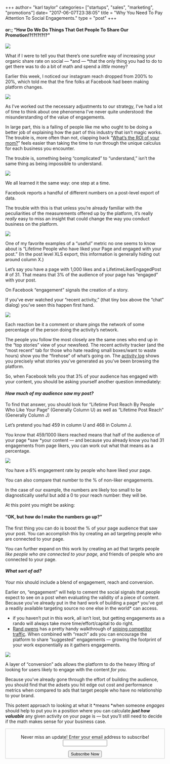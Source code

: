 +++
author= "karl taylor"
categories= ["startups", "sales", "marketing", "promotions"]
date= "2017-06-07T23:38:05"
title = "Why You Need To Pay Attention To Social Engagements."
type = "post"
+++

 #### or:; “How Do We Do Things That Get People To Share Our Promotion!?!?!?!?!?”

  ![](https://raw.githubusercontent.com/karljtaylor/kjt/blog/content/assets/42c7a-10olq3efjg-iqnwuromfkzw.png)  


 What if I were to tell you that there’s one surefire way of increasing your organic share rate on social — *and — *that the only thing you had to do to get there was to do a bit of math and spend a *little* money?

 Earlier this week, I noticed our instagram reach dropped from 200% to 20%, which told me that the fine folks at Facebook had been making platform changes.

  ![](https://raw.githubusercontent.com/karljtaylor/kjt/blog/content/assets/b4965-1kojkapfraowbxva1fdbacq.jpeg)  


 As I’ve worked out the necessary adjustments to our strategy, I’ve had a lot of time to think about one phenomena I’ve never quite understood: the misunderstanding of the value of engagements.

 In large part, this is a failing of people like me who ought to be doing a better job of explaining how the part of this industry that isn’t magic works. The trouble is, more often than not, clapping back “[What’s the ROI of your mom?](https://www.garyvaynerchuk.com/social-media-roi-calculate-metrics/)” feels easier than taking the time to run through the unique calculus for each business you encounter.

 The trouble is, something being “complicated” to “understand,” isn’t the same thing as being impossible to understand.

  ![](https://raw.githubusercontent.com/karljtaylor/kjt/blog/content/assets/0b8a3-1ktyiodu3ycunfo7jkmbc2q.jpeg)  


 We all learned it the same way: one step at a time.

 Facebook reports a handful of different numbers on a post-level export of data.

 The trouble with this is that unless you’re already familiar with the peculiarities of the measurements offered up by the platform, it’s really *really* easy to miss an insight that could change the way you conduct business on the platform.

  ![](https://raw.githubusercontent.com/karljtaylor/kjt/blog/content/assets/0d831-1kahsnxhgoq77njmvovrksq.jpeg)  


 One of my favorite examples of a “useful” metric no one seems to know about is “Lifetime People who have liked your Page and engaged with your post.” (In the post level XLS export, this information is generally hiding out around column X.)

 Let’s say you have a page with 1,000 likes and a LifetimeLikerEngagedPost # of 31. That means that 3% of the audience of your page has “engaged” with your post.

 On Facebook “engagement” signals the creation of a story.

 If you’ve ever watched your “recent activity,” (that tiny box above the “chat” dialog) you’ve seen this happen first hand.

  ![](https://raw.githubusercontent.com/karljtaylor/kjt/blog/content/assets/4bbe0-18zhm2orymsjdwzxt0afsgg.png)  


 Each reaction be it a comment or share pings the network of some percentage of the person doing the activity’s network.

 The people you follow the most closely are the same ones who end up in the “top stories” view of your newsfeed. The recent activity tracker (and the “most recent” tab for those who hate reading small boxes/want to waste hours) show you the “firehose” of what’s going on. The [activity log](https://www.facebook.com/help/437430672945092) shows you precisely what stories you’ve generated as you’ve been browsing the platform.

 So, when Facebook tells you that 3% of your audience has engaged with your content, you should be asking yourself another question immediately:

 #### *How much of my audience saw my post?*

 To find that answer, you should look for “Lifetime Post Reach By People Who Like Your Page” (Generally Column U) as well as “Lifetime Post Reach” (Generally Column J)

 Let’s pretend you had 459 in column U and 468 in Column J.

 You know that 459/1000 likers reached means that half of the audience of your page *saw *your content — and because you already know you had 31 engagements from page likers, you can work out what that means as a percentage.

  ![](https://raw.githubusercontent.com/karljtaylor/kjt/blog/content/assets/8b673-1z2tggivawoql3z9m71khrw.jpeg)  


 You have a 6% engagement rate by people who have liked your page.

 You can also compare that number to the % of non-liker engagements.

 In the case of our example, the numbers are likely too small to be diagnostically useful but add a 0 to your reach number: they will be.

 At this point you might be asking:

 #### “OK, but how do I make the numbers go up?”

 The first thing you can do is boost the % of your page audience that saw your post. You can accomplish this by creating an ad targeting people who are connected to your page.

 You can further expand on this work by creating an ad that targets people *like people who are connected to your page,* and friends of people who are connected to your page.

 #### *What sort of ad?*

 Your mix should include a blend of engagement, reach and conversion.

 Earlier on, “engagement” will help to cement the social signals that people expect to see on a post when evaluating the validity of a piece of content. Because you’ve already put in the hard work of building a page* you’ve got a readily available targeting source no one else in the world* can access.

  * if you haven’t put in this work, all isn’t lost, but getting engagements as a rando will always take more time/effort/capital to do right.
 *  [Rand owens](https://medium.com/u/32d1f8892c63) has a pretty handy walkthrough of [sniping competitor traffic](https://blog.markgrowth.com/how-to-steal-your-competitor-s-facebook-traffic-2189a7b33163).
  When combined with “reach” ads you can encourage the platform to share “suggested” engagements — growing the footprint of your work exponentially as it gathers engagements.

  ![](https://raw.githubusercontent.com/karljtaylor/kjt/blog/content/assets/3ca6a-1-tnfgez2lostzeuyofwmva.jpeg)  


 A layer of “conversion” ads allows the platform to do the heavy lifting of looking for users likely to engage with the content *for you.*

 Because you’ve already gone through the effort of building the audience, you should find that the adsets you hit edge out cost and performance metrics when compared to ads that target people who have no relationship to your brand.

 This potent approach to looking at what it *means *when someone *engages* should help to put you in a position where you can calculate ***just how valuable*** any given activity on your page is — but you’ll still need to decide if the math makes sense for your business case.


   <form style="border:1px solid #ccc;padding:3px;text-align: center;" action="https://tinyletter.com/karljtaylor" method="post" target="popupwindow" onsubmit="window.open('https://tinyletter.com/karljtaylor', 'popupwindow', 'scrollbars=yes,width=800,height=600');return true" _lpchecked="1">
    <p style="
     display: flex;
     align-items: center;
     flex-direction: column;
 "><label for="tlemail">Never miss an update! Enter your email address to subscribe!</label>
      <input type="text" name="email" id="tlemail" style="
     width: 140px;
 "></p>
    <input type="hidden" value="1" name="embed"><input type="submit" value="Subscribe Now">
 </form>
